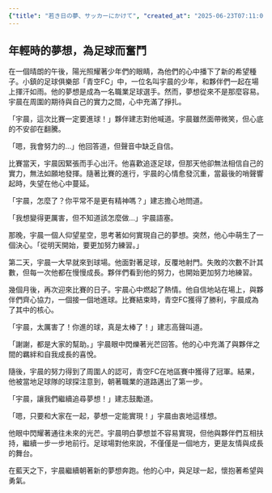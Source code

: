 ```yaml
---
{"title": "若き日の夢、サッカーにかけて", "created_at": "2025-06-23T07:11:06.503871+09:00"}
---
```


## 年輕時的夢想，為足球而奮鬥

在一個晴朗的午後，陽光照耀著少年們的眼睛，為他們的心中播下了新的希望種子。小鎮的足球俱樂部「青空FC」中，一位名叫宇晨的少年，和夥伴們一起在場上揮汗如雨。他的夢想是成為一名職業足球選手。然而，夢想從來不是那麼容易。宇晨在周圍的期待與自己的實力之間，心中充滿了掙扎。

「宇晨，這次比賽一定要進球！」夥伴建志對他喊道。宇晨雖然面帶微笑，但心底的不安卻在翻騰。

「嗯，我會努力的…」他回答道，但聲音中缺乏自信。

比賽當天，宇晨因緊張而手心出汗。他喜歡追逐足球，但那天他卻無法相信自己的實力，無法如願地發揮。隨著比賽的進行，宇晨的心情愈發沉重，當最後的哨聲響起時，失望在他心中蔓延。

「宇晨，怎麼了？你平常不是更有精神嗎？」建志擔心地問道。

「我想變得更厲害，但不知道該怎麼做…」宇晨語塞。

那晚，宇晨一個人仰望星空，思考著如何實現自己的夢想。突然，他心中萌生了一個決心。「從明天開始，要更加努力練習。」

第二天，宇晨一大早就來到球場。他面對著足球，反覆地射門。失敗的次數不計其數，但每一次他都在慢慢成長。夥伴們看到他的努力，也開始更加努力地練習。

幾個月後，再次迎來比賽的日子。宇晨心中燃起了熱情。他自信地站在場上，與夥伴們齊心協力，一個接一個地進球。比賽結束時，青空FC獲得了勝利，宇晨成為了其中的核心。

「宇晨，太厲害了！你進的球，真是太棒了！」建志高聲叫道。

「謝謝，都是大家的幫助。」宇晨眼中閃爍著光芒回答。他的心中充滿了與夥伴之間的羈絆和自我成長的喜悅。

隨後，宇晨的努力得到了周圍人的認可，青空FC在地區賽中獲得了冠軍。結果，他被當地足球隊的球探注意到，朝著職業的道路邁出了第一步。

「宇晨，讓我們繼續追尋夢想！」建志鼓勵道。

「嗯，只要和大家在一起，夢想一定能實現！」宇晨由衷地這樣想。

他眼中閃耀著通往未來的光芒。宇晨明白夢想並不容易實現，但他與夥伴們互相扶持，繼續一步一步地前行。足球場對他來說，不僅僅是一個地方，更是友情與成長的舞台。

在藍天之下，宇晨繼續朝著新的夢想奔跑。他的心中，與足球一起，懷抱著希望與勇氣。
